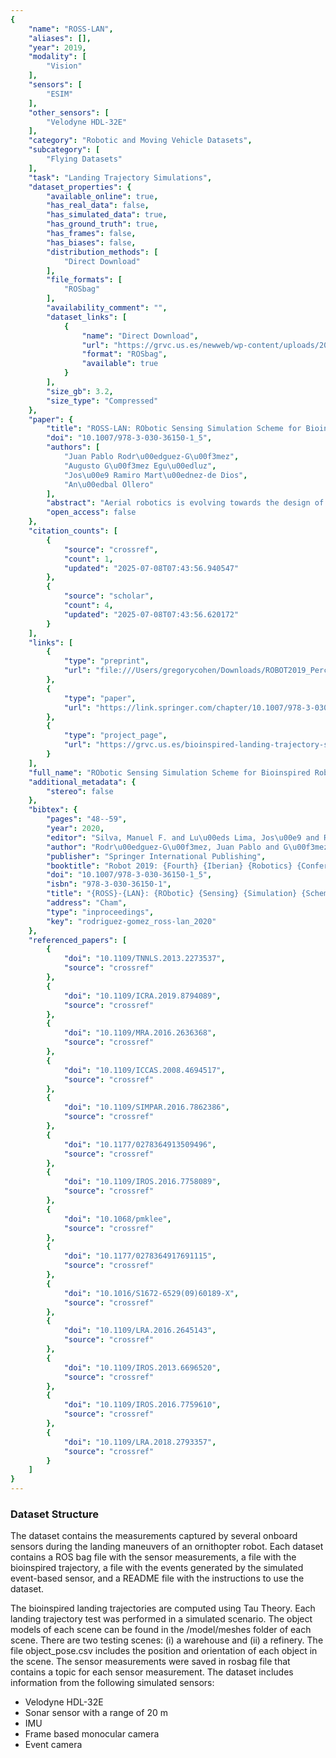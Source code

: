 ```yaml
---
{
    "name": "ROSS-LAN",
    "aliases": [],
    "year": 2019,
    "modality": [
        "Vision"
    ],
    "sensors": [
        "ESIM"
    ],
    "other_sensors": [
        "Velodyne HDL-32E"
    ],
    "category": "Robotic and Moving Vehicle Datasets",
    "subcategory": [
        "Flying Datasets"
    ],
    "task": "Landing Trajectory Simulations",
    "dataset_properties": {
        "available_online": true,
        "has_real_data": false,
        "has_simulated_data": true,
        "has_ground_truth": true,
        "has_frames": false,
        "has_biases": false,
        "distribution_methods": [
            "Direct Download"
        ],
        "file_formats": [
            "ROSbag"
        ],
        "availability_comment": "",
        "dataset_links": [
            {
                "name": "Direct Download",
                "url": "https://grvc.us.es/newweb/wp-content/uploads/2021/03/PerceptionSensorDataset.zip",
                "format": "ROSbag",
                "available": true
            }
        ],
        "size_gb": 3.2,
        "size_type": "Compressed"
    },
    "paper": {
        "title": "ROSS-LAN: RObotic Sensing Simulation Scheme for Bioinspired Robotic Bird LANding",
        "doi": "10.1007/978-3-030-36150-1_5",
        "authors": [
            "Juan Pablo Rodr\u00edguez-G\u00f3mez",
            "Augusto G\u00f3mez Egu\u00edluz",
            "Jos\u00e9 Ramiro Mart\u00ednez-de Dios",
            "An\u00edbal Ollero"
        ],
        "abstract": "Aerial robotics is evolving towards the design of bioinspired platforms capable of resembling the behavior of birds and insects during flight. The development of perception algorithms for navigation of ornithopters requires sensor data information to evaluate and solve the limitations presented during the flight of these platforms. However, the payload constraints and hardware complexity of ornithopters hamper the sensor data acquisition. This paper focuses on the development of a multi-sensor simulator to retrieve the sensor information captured during the landing maneuvers of ornithopters. The landing trajectory is computed by using a bioinspired trajectory generator relying on tau theory. Further, a dataset of the sensor information records obtained during the simulation of several landing trajectories is publicly available online.",
        "open_access": false
    },
    "citation_counts": [
        {
            "source": "crossref",
            "count": 1,
            "updated": "2025-07-08T07:43:56.940547"
        },
        {
            "source": "scholar",
            "count": 4,
            "updated": "2025-07-08T07:43:56.620172"
        }
    ],
    "links": [
        {
            "type": "preprint",
            "url": "file:///Users/gregorycohen/Downloads/ROBOT2019_PerceptionSimulator%20(3).pdf"
        },
        {
            "type": "paper",
            "url": "https://link.springer.com/chapter/10.1007/978-3-030-36150-1_5"
        },
        {
            "type": "project_page",
            "url": "https://grvc.us.es/bioinspired-landing-trajectory-sensor-dataset/."
        }
    ],
    "full_name": "RObotic Sensing Simulation Scheme for Bioinspired Robotic Bird LANding",
    "additional_metadata": {
        "stereo": false
    },
    "bibtex": {
        "pages": "48--59",
        "year": 2020,
        "editor": "Silva, Manuel F. and Lu\u00eds Lima, Jos\u00e9 and Reis, Lu\u00eds Paulo and Sanfeliu, Alberto and Tardioli, Danilo",
        "author": "Rodr\u00edguez-G\u00f3mez, Juan Pablo and G\u00f3mez Egu\u00edluz, Augusto and Mart\u00ednez-de Dios, Jos\u00e9 Ramiro and Ollero, An\u00edbal",
        "publisher": "Springer International Publishing",
        "booktitle": "Robot 2019: {Fourth} {Iberian} {Robotics} {Conference}",
        "doi": "10.1007/978-3-030-36150-1_5",
        "isbn": "978-3-030-36150-1",
        "title": "{ROSS}-{LAN}: {RObotic} {Sensing} {Simulation} {Scheme} for {Bioinspired} {Robotic} {Bird} {LANding}",
        "address": "Cham",
        "type": "inproceedings",
        "key": "rodriguez-gomez_ross-lan_2020"
    },
    "referenced_papers": [
        {
            "doi": "10.1109/TNNLS.2013.2273537",
            "source": "crossref"
        },
        {
            "doi": "10.1109/ICRA.2019.8794089",
            "source": "crossref"
        },
        {
            "doi": "10.1109/MRA.2016.2636368",
            "source": "crossref"
        },
        {
            "doi": "10.1109/ICCAS.2008.4694517",
            "source": "crossref"
        },
        {
            "doi": "10.1109/SIMPAR.2016.7862386",
            "source": "crossref"
        },
        {
            "doi": "10.1177/0278364913509496",
            "source": "crossref"
        },
        {
            "doi": "10.1109/IROS.2016.7758089",
            "source": "crossref"
        },
        {
            "doi": "10.1068/pmklee",
            "source": "crossref"
        },
        {
            "doi": "10.1177/0278364917691115",
            "source": "crossref"
        },
        {
            "doi": "10.1016/S1672-6529(09)60189-X",
            "source": "crossref"
        },
        {
            "doi": "10.1109/LRA.2016.2645143",
            "source": "crossref"
        },
        {
            "doi": "10.1109/IROS.2013.6696520",
            "source": "crossref"
        },
        {
            "doi": "10.1109/IROS.2016.7759610",
            "source": "crossref"
        },
        {
            "doi": "10.1109/LRA.2018.2793357",
            "source": "crossref"
        }
    ]
}
---
```



### Dataset Structure 


The dataset contains the measurements captured by several onboard sensors during the landing maneuvers of an ornithopter robot. Each dataset contains a ROS bag file with the sensor measurements, a file with the bioinspired trajectory, a file with the events generated by the simulated event-based sensor, and a README file with the instructions to use the dataset.

The bioinspired landing trajectories are computed using Tau Theory. Each landing trajectory test was performed in a simulated scenario. The object models of each scene can be found in the /model/meshes folder of each scene. There are two testing scenes: (i) a warehouse and (ii) a refinery. The file object_pose.csv includes the position and orientation of each object in the scene. The sensor measurements were saved in rosbag file that contains a topic for each sensor measurement. The dataset includes information from the following simulated sensors:

- Velodyne HDL-32E
- Sonar sensor with a range of 20 m
- IMU
- Frame based monocular camera
- Event camera